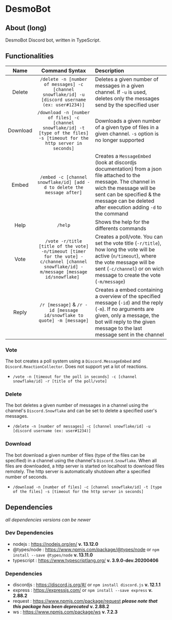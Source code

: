 # DesmoBot
## About (long)
DesmoBot Discord bot, written in TypeScript.

## Functionalities
|Name      | Command Syntax                                                                                                                            | Description |
|:--------:|:-----------------------------------------------------------------------------------------------------------------------------------------:|:------------|
| Delete   |`/delete -n [number of messages] -c [channel snowflake/id] -u [discord username (ex: user#1234)]` | Deletes a given number of messages in a given channel. If `-u` is used, deletes only the messages send by the specified user|
| Download |`/download -n [number of files] -c [channel snowflake/id] -t [type of the files] -s [timeout for the http server in seconds]` | Downloads a given number of a given type of files in a given channel. `-s` option is no longer supported|
| Embed    | `/embed -c [channel snowflake/id] [add -d to delete the message after]` | Creates a `MessageEmbed` (look at discordjs documentation) from a json file attached to the message. The channel in wich the message will be sent can be specified & the message can be deleted after execution adding `-d` to the command|
| Help     | `/help` | Shows the help for the differents commands|
| Vote     | `/vote -r/title [title of the vote] -n/timeout [timer for the vote] -c/channel [channel snowflake/id] -m/message [message id/snowflake] ` | Creates a poll/vote. You can set the vote title (`-r/title`), how long the vote will be active (`n/timeout`), where the vote message will be sent (`-c/channel`) or on wich message to create the vote (`-m/message`)|
| Reply    | `/r [message]` & `/r -id [message id/snowflake to quote] -m [message]` | Creates a embed containing a overview of the specified message (`-id`) and the reply (`-m`). If no arguments are given, only a message, the bot will reply to the given message to the last message sent in the channel|

### Vote
The bot creates a poll system using a `Discord.MessageEmbed` and `Discord.ReactionCollector`. Does not support yet a lot of reactions.
- `/vote -n [timeout for the poll in seconds] -c [channel snowflake/id] -r [title of the poll/vote]`
### Delete
The bot deletes a given number of messages in a channel using the channel's `Discord.Snowflake` and can be set to delete a specified user's messages.
- `/delete -n [number of messages] -c [channel snowflake/id] -u [discord username (ex: user#1234)]`
### Download
The bot download a given number of files (type of the files can be specified) in a channel using the channel's `Discord.Snowflake`. When all files are downloaded, a http server is started on localhost to download files remotely. The http server is automatically shutdown after a specified number of seconds.
- `/download -n [number of files] -c [channel snowflake/id] -t [type of the files] -s [timeout for the http server in seconds]`

## Dependencies
*all dependencies versions can be newer*
### Dev Dependencies
- nodejs : https://nodejs.org/en/  **v. 13.12.0**
- @types/node : https://www.npmjs.com/package/@types/node or `npm install --save @types/node`  **v. 13.11.0**
- typescript : https://www.typescriptlang.org/  **v. 3.9.0-dev.20200406**
### Dependencies
- discordjs : https://discord.js.org/#/ or `npm install discord.js`  **v. 12.1.1** 
- express : https://expressjs.com/ or `npm install --save express`  **v. 2.88.2**
- request : https://www.npmjs.com/package/request  ***please note that this package has been deprecated*** **v. 2.88.2**
- ws : https://www.npmjs.com/package/ws  **v. 7.2.3**
